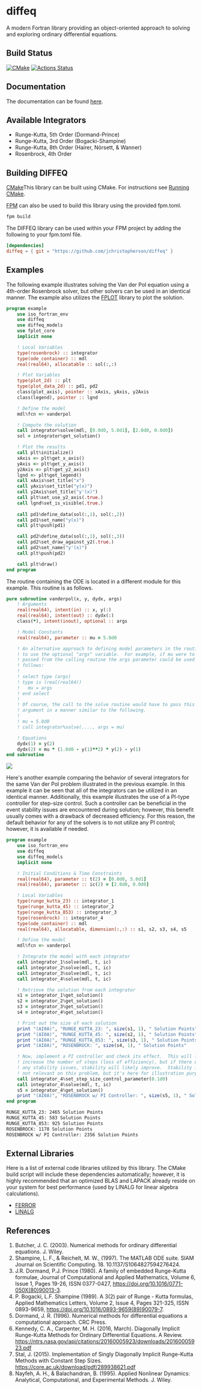 # diffeq
A modern Fortran library providing an object-oriented approach to solving and exploring ordinary differential equations.

## Build Status
[![CMake](https://github.com/jchristopherson/diffeq/actions/workflows/cmake.yml/badge.svg)](https://github.com/jchristopherson/diffeq/actions/workflows/cmake.yml)
[![Actions Status](https://github.com/jchristopherson/diffeq/workflows/fpm/badge.svg)](https://github.com/jchristopherson/diffeq/actions)

## Documentation
The documentation can be found [here](https://jchristopherson.github.io/diffeq/).

## Available Integrators
- Runge-Kutta, 5th Order (Dormand-Prince)
- Runge-Kutta, 3rd Order (Bogacki-Shampine)
- Runge-Kutta, 8th Order (Hairer, Nörsett, & Wanner)
- Rosenbrock, 4th Order

## Building DIFFEQ
[CMake](https://cmake.org/)This library can be built using CMake.  For instructions see [Running CMake](https://cmake.org/runningcmake/).

[FPM](https://github.com/fortran-lang/fpm) can also be used to build this library using the provided fpm.toml.
```txt
fpm build
```
The DIFFEQ library can be used within your FPM project by adding the following to your fpm.toml file.
```toml
[dependencies]
diffeq = { git = "https://github.com/jchristopherson/diffeq" }
```

## Examples
The following example illustrates solving the Van der Pol equation using a 4th-order Rosenbrock solver, but other solvers can be used in an identical manner.  The example also utilizes the [FPLOT](https://github.com/jchristopherson/fplot) library to plot the solution.
```fortran
program example
    use iso_fortran_env
    use diffeq
    use diffeq_models
    use fplot_core
    implicit none

    ! Local Variables
    type(rosenbrock) :: integrator
    type(ode_container) :: mdl
    real(real64), allocatable :: sol(:,:)

    ! Plot Variables
    type(plot_2d) :: plt
    type(plot_data_2d) :: pd1, pd2
    class(plot_axis), pointer :: xAxis, yAxis, y2Axis
    class(legend), pointer :: lgnd

    ! Define the model
    mdl%fcn => vanderpol

    ! Compute the solution
    call integrator%solve(mdl, [0.0d0, 5.0d1], [2.0d0, 0.0d0])
    sol = integrator%get_solution()

    ! Plot the results
    call plt%initialize()
    xAxis => plt%get_x_axis()
    yAxis => plt%get_y_axis()
    y2Axis => plt%get_y2_axis()
    lgnd => plt%get_legend()
    call xAxis%set_title("x")
    call yAxis%set_title("y(x)")
    call y2Axis%set_title("y'(x)")
    call plt%set_use_y2_axis(.true.)
    call lgnd%set_is_visible(.true.)
    
    call pd1%define_data(sol(:,1), sol(:,2))
    call pd1%set_name("y(x)")
    call plt%push(pd1)

    call pd2%define_data(sol(:,1), sol(:,3))
    call pd2%set_draw_against_y2(.true.)
    call pd2%set_name("y'(x)")
    call plt%push(pd2)

    call plt%draw()
end program
```
The routine containing the ODE is located in a different module for this example.  This routine is as follows.
```fortran
pure subroutine vanderpol(x, y, dydx, args)
    ! Arguments
    real(real64), intent(in) :: x, y(:)
    real(real64), intent(out) :: dydx(:)
    class(*), intent(inout), optional :: args

    ! Model Constants
    real(real64), parameter :: mu = 5.0d0

    ! An alternative approach to defining model parameters in the routine is
    ! to use the optional "args" variable.  For example, if mu were to be
    ! passed from the calling routine the args parameter could be used as 
    ! follows:
    !
    ! select type (args)
    ! type is (real(real64))
    !   mu = args
    ! end select
    !
    ! Of course, the call to the solve routine would have to pass this
    ! argument in a manner similar to the following.
    !
    ! mu = 5.0d0
    ! call integrator%solve(...., args = mu)

    ! Equations
    dydx(1) = y(2)
    dydx(2) = mu * (1.0d0 - y(1)**2) * y(2) - y(1)
end subroutine
```
![](images/rosenbrock_example.png?raw=true)



Here's another example comparing the behavior of several integrators for the same Van der Pol problem illustrated in the previous example.  In this example it can be seen that all of the integrators can be utilized in an identical manner.  Additionally, this example illustrates the use of a PI-type controller for step-size control.  Such a controller can be beneficial in the event stability issues are encountered during solution; however, this benefit usually comes with a drawback of decreased efficiency.  For this reason, the default behavior for any of the solvers is to not utilize any PI control; however, it is available if needed.
```fortran
program example
    use iso_fortran_env
    use diffeq
    use diffeq_models
    implicit none

    ! Initial Conditions & Time Constraints
    real(real64), parameter :: t(2) = [0.0d0, 5.0d1]
    real(real64), parameter :: ic(2) = [2.0d0, 0.0d0]

    ! Local Variables
    type(runge_kutta_23) :: integrator_1
    type(runge_kutta_45) :: integrator_2
    type(runge_kutta_853) :: integrator_3
    type(rosenbrock) :: integrator_4
    type(ode_container) :: mdl
    real(real64), allocatable, dimension(:,:) :: s1, s2, s3, s4, s5

    ! Define the model
    mdl%fcn => vanderpol

    ! Integrate the model with each integrator
    call integrator_1%solve(mdl, t, ic)
    call integrator_2%solve(mdl, t, ic)
    call integrator_3%solve(mdl, t, ic)
    call integrator_4%solve(mdl, t, ic)

    ! Retrieve the solution from each integrator
    s1 = integrator_1%get_solution()
    s2 = integrator_2%get_solution()
    s3 = integrator_3%get_solution()
    s4 = integrator_4%get_solution()

    ! Print out the size of each solution
    print "(AI0A)", "RUNGE_KUTTA_23: ", size(s1, 1), " Solution Points"
    print "(AI0A)", "RUNGE_KUTTA_45: ", size(s2, 1), " Solution Points"
    print "(AI0A)", "RUNGE_KUTTA_853: ", size(s3, 1), " Solution Points"
    print "(AI0A)", "ROSENBROCK: ", size(s4, 1), " Solution Points"

    ! Now, implement a PI controller and check its effect.  This will likely
    ! increase the number of steps (loss of efficiency), but if there were
    ! any stability issues, stability will likely improve.  Stability is likely
    ! not relevant on this problem, but it's here for illustration purposes.
    call integrator_4%set_step_size_control_parameter(0.1d0)
    call integrator_4%solve(mdl, t, ic)
    s5 = integrator_4%get_solution()
    print "(AI0A)", "ROSENBROCK w/ PI Controller: ", size(s5, 1), " Solution Points"
end program
```
```txt
RUNGE_KUTTA_23: 2465 Solution Points
RUNGE_KUTTA_45: 583 Solution Points
RUNGE_KUTTA_853: 925 Solution Points
ROSENBROCK: 1178 Solution Points
ROSENBROCK w/ PI Controller: 2356 Solution Points
```

## External Libraries
Here is a list of external code libraries utilized by this library.  The CMake build script will include these dependencies automatically; however, it is highly recommended that an optimized BLAS and LAPACK already reside on your system for best performance (used by LINALG for linear algebra calculations).
- [FERROR](https://github.com/jchristopherson/ferror)
- [LINALG](https://github.com/jchristopherson/linalg)

## References
1. Butcher, J. C. (2003). Numerical methods for ordinary differential equations. J. Wiley.
2. Shampine, L. F., & Reichelt, M. W., (1997). The MATLAB ODE suite. SIAM Journal on Scientific Computing. 18. 10.1137/S1064827594276424. 
3. J.R. Dormand, P.J. Prince (1980). A family of embedded Runge-Kutta formulae, Journal of Computational and Applied Mathematics, Volume 6, Issue 1, Pages 19-26, ISSN 0377-0427, https://doi.org/10.1016/0771-050X(80)90013-3.
4. P. Bogacki, L.F. Shampine (1989). A 3(2) pair of Runge - Kutta formulas, Applied Mathematics Letters, Volume 2, Issue 4, Pages 321-325, ISSN 0893-9659, https://doi.org/10.1016/0893-9659(89)90079-7.
5. Dormand, J. R. (1996). Numerical methods for differential equations a computational approach. CRC Press. 
6. Kennedy, C. A., Carpenter, M. H. (2016, March). Diagonally Implicit Runge-Kutta Methods for Ordinary Differential Equations. A Review. https://ntrs.nasa.gov/api/citations/20160005923/downloads/20160005923.pdf 
7. Stal, J. (2015). Implementation of Singly Diagonally Implicit Runge-Kutta Methods with Constant Step Sizes. https://core.ac.uk/download/pdf/289938621.pdf 
8. Nayfeh, A. H., & Balachandran, B. (1995). Applied Nonlinear Dynamics: Analytical, Computational, and Experimental Methods. J. Wiley.
